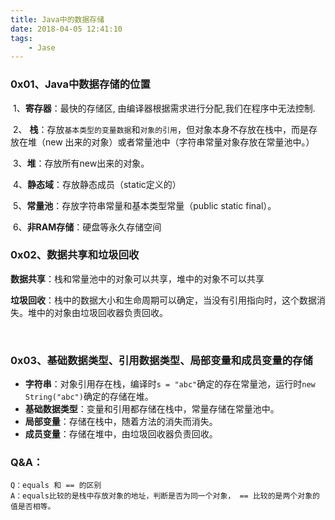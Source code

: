 ```yaml
---
title: Java中的数据存储
date: 2018-04-05 12:41:10
tags:
	- Jase
---
```


### 0x01、Java中数据存储的位置

​	1、**寄存器**：最快的存储区, 由编译器根据需求进行分配,我们在程序中无法控制. 

​	2、    **栈**：存放`基本类型的变量数据`和`对象的引用`，但对象本身不存放在栈中，而是存放在堆（new 出来的对象）或者常量池中（字符串常量对象存放在常量池中。） <!--more-->

​	3、**堆**：存放所有new出来的对象。 

​	4、**静态域**：存放静态成员（static定义的） 

​	5、**常量池**：存放字符串常量和基本类型常量（public static final）。 

​	6、**非RAM存储**：硬盘等永久存储空间

### 0x02、数据共享和垃圾回收

​	**数据共享**：栈和常量池中的对象可以共享，堆中的对象不可以共享

​	**垃圾回收**：栈中的数据大小和生命周期可以确定，当没有引用指向时，这个数据消失。堆中的对象由垃圾回收器负责回收。

​		

### 0x03、基础数据类型、引用数据类型、局部变量和成员变量的存储

- **字符串**：对象引用存在栈，编译时`s = "abc"`确定的存在常量池，运行时`new String("abc")`确定的存储在堆。
- **基础数据类型**：变量和引用都存储在栈中，常量存储在常量池中。
- **局部变量**：存储在栈中，随着方法的消失而消失。
- **成员变量**：存储在堆中，由垃圾回收器负责回收。



### Q&A：	

```
Q：equals 和 == 的区别
A：equals比较的是栈中存放对象的地址，判断是否为同一个对象， == 比较的是两个对象的值是否相等。
```
